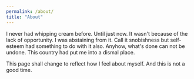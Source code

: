 ```yaml
---
permalink: /about/
title: "About"
---
```


I never had whipping cream before. Until just now. It wasn't because of the lack of opportunity. I was abstaining from it. Call it snobishness but self-esteem had something to do with it also.
Anyhow, what's done can not be undone. This country had put me into a dismal place.

This page shall change to reflect how I feel about myself. And this is not a good time. 

